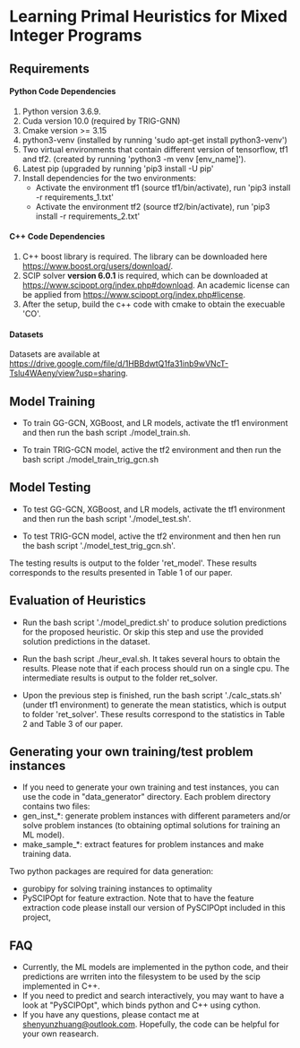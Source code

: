 # Learning Primal Heuristics for Mixed Integer Programs

## Requirements

#### Python Code Dependencies 
1. Python version 3.6.9.
2. Cuda version 10.0 (required by TRIG-GNN)
3. Cmake version >= 3.15
4. python3-venv (installed by running 'sudo apt-get install python3-venv')
5. Two virtual environments that contain different version of tensorflow, tf1 and tf2. (created by running 'python3 -m venv [env_name]').
6. Latest pip (upgraded by running 'pip3 install -U pip' 
7. Install dependencies for the two environments:
    - Activate the environment tf1 (source tf1/bin/activate), run 'pip3 install -r requirements_1.txt'
    - Activate the environment tf2 (source tf2/bin/activate), run 'pip3 install -r requirements_2.txt'

#### C++ Code Dependencies
1. C++ boost library is required. The library can be downloaded here https://www.boost.org/users/download/.
2. SCIP solver **version 6.0.1** is required, which can be downloaded at https://www.scipopt.org/index.php#download. An academic license can be applied from https://www.scipopt.org/index.php#license.
3. After the setup, build the c++ code with cmake to obtain the execuable 'CO'.


#### Datasets
Datasets are available at https://drive.google.com/file/d/1HBBdwtQ1fa31inb9wVNcT-Tslu4WAeny/view?usp=sharing.  


## Model Training

- To train GG-GCN, XGBoost, and LR models, activate the tf1 environment and then run the bash script ./model_train.sh.

- To train TRIG-GCN model, active the tf2 environment and then run the bash script ./model_train_trig_gcn.sh

## Model Testing

- To test GG-GCN, XGBoost, and LR models, activate the tf1 environment and then run the bash script './model_test.sh'.

- To test TRIG-GCN model, active the tf2 environment and then hen run the bash script './model_test_trig_gcn.sh'.

The testing results is output to the folder 'ret_model'. These results corresponds to the results presented in Table 1 of our paper.

## Evaluation of Heuristics

- Run the bash script './model_predict.sh' to produce solution predictions for the proposed heuristic. Or skip this step and use the provided solution predictions in the dataset.

- Run the bash script ./heur_eval.sh. It takes several hours to obtain the results. Please note that if each process should run on a single cpu. The intermediate results is output to the folder ret_solver.

- Upon the previous step is finished, run the bash script './calc_stats.sh' (under tf1 environment) to generate the mean statistics, which is output to folder 'ret_solver'. These results correspond to the statistics in Table 2 and Table 3 of our paper. 

## Generating your own training/test problem instances
- If you need to generate your own training and test instances, you can use the code in "data_generator" directory. Each problem directory contains two files:
- gen_inst_*: generate problem instances with different parameters and/or solve problem instances (to obtaining optimal solutions for training an ML model).
- make_sample_*: extract features for problem instances and make training data.

Two python packages are required for data generation:
- gurobipy for solving training instances to optimality
- PySCIPOpt for feature extraction. Note that to have the feature extraction code please install our version of PySCIPOpt included in this project, 

## FAQ
- Currently, the ML models are implemented in the python code, and their predictions are wrriten into the filesystem to be used by the scip implemented in C++.
- If you need to predict and search interactively, you may want to have a look at "PySCIPOpt", which binds python and C++ using cython.    
- If you have any questions, please contact me at shenyunzhuang@outlook.com. Hopefully, the code can be helpful for your own reasearch. 